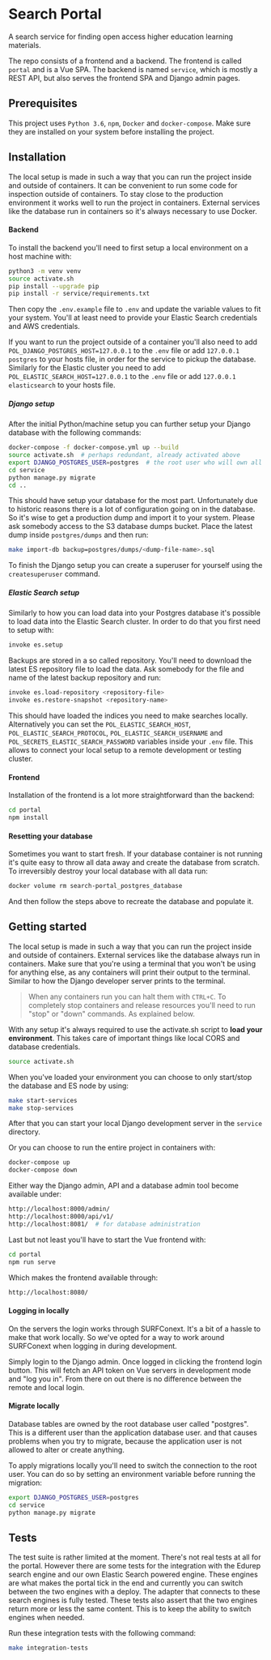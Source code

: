 Search Portal
=============

A search service for finding open access higher education learning materials.

The repo consists of a frontend and a backend. The frontend is called ``portal`` and is a Vue SPA. 
The backend is named ``service``, which is mostly a REST API, but also serves the frontend SPA and Django admin pages.


Prerequisites
-------------

This project uses ``Python 3.6``, ``npm``, ``Docker`` and ``docker-compose``.
Make sure they are installed on your system before installing the project.


Installation
------------

The local setup is made in such a way that you can run the project inside and outside of containers.
It can be convenient to run some code for inspection outside of containers.
To stay close to the production environment it works well to run the project in containers.
External services like the database run in containers so it's always necessary to use Docker.


#### Backend

To install the backend you'll need to first setup a local environment on a host machine with:

```bash
python3 -m venv venv
source activate.sh
pip install --upgrade pip
pip install -r service/requirements.txt
```

Then copy the ``.env.example`` file to ``.env`` and update the variable values to fit your system.
You'll at least need to provide your Elastic Search credentials and AWS credentials.

If you want to run the project outside of a container you'll also need to add ``POL_DJANGO_POSTGRES_HOST=127.0.0.1``
to the ``.env`` file or add ``127.0.0.1 postgres`` to your hosts file, in order for the service to pickup the database.
Similarly for the Elastic cluster you need to add ``POL_ELASTIC_SEARCH_HOST=127.0.0.1`` to the ``.env`` file
or add ``127.0.0.1 elasticsearch`` to your hosts file.


##### Django setup

After the initial Python/machine setup you can further setup your Django database with the following commands:

```bash
docker-compose -f docker-compose.yml up --build
source activate.sh  # perhaps redundant, already activated above
export DJANGO_POSTGRES_USER=postgres  # the root user who will own all tables
cd service
python manage.py migrate
cd ..
```

This should have setup your database for the most part.
Unfortunately due to historic reasons there is a lot of configuration going on in the database.
So it's wise to get a production dump and import it to your system.
Please ask somebody access to the S3 database dumps bucket. Place the latest dump inside ``postgres/dumps``
and then run:

```bash
make import-db backup=postgres/dumps/<dump-file-name>.sql
```

To finish the Django setup you can create a superuser for yourself using the ``createsuperuser`` command.


##### Elastic Search setup

Similarly to how you can load data into your Postgres database
it's possible to load data into the Elastic Search cluster.
In order to do that you first need to setup with:

```bash
invoke es.setup
```

Backups are stored in a so called repository. You'll need to download the latest ES repository file to load the data.
Ask somebody for the file and name of the latest backup repository and run:

```bash
invoke es.load-repository <repository-file>
invoke es.restore-snapshot <repository-name>
```

This should have loaded the indices you need to make searches locally.
Alternatively you can set the
``POL_ELASTIC_SEARCH_HOST``, ``POL_ELASTIC_SEARCH_PROTOCOL``, ``POL_ELASTIC_SEARCH_USERNAME`` and
``POL_SECRETS_ELASTIC_SEARCH_PASSWORD`` variables inside your ``.env`` file.
This allows to connect your local setup to a remote development or testing cluster.


#### Frontend

Installation of the frontend is a lot more straightforward than the backend:

```bash
cd portal
npm install
```


#### Resetting your database

Sometimes you want to start fresh.
If your database container is not running it's quite easy to throw all data away and create the database from scratch.
To irreversibly destroy your local database with all data run:

```bash
docker volume rm search-portal_postgres_database
```

And then follow the steps above to recreate the database and populate it.


Getting started
---------------

The local setup is made in such a way that you can run the project inside and outside of containers.
External services like the database always run in containers.
Make sure that you're using a terminal that you won't be using for anything else, 
as any containers will print their output to the terminal.
Similar to how the Django developer server prints to the terminal.

> When any containers run you can halt them with ``CTRL+C``.
> To completely stop containers and release resources you'll need to run "stop" or "down" commands.
> As explained below.

With any setup it's always required to use the activate.sh script to **load your environment**.
This takes care of important things like local CORS and database credentials.

```bash
source activate.sh
```

When you've loaded your environment you can choose to only start/stop the database and ES node by using:

```bash
make start-services
make stop-services
```

After that you can start your local Django development server in the ``service`` directory.

Or you can choose to run the entire project in containers with:

```bash
docker-compose up
docker-compose down
```

Either way the Django admin, API and a database admin tool become available under:

```bash
http://localhost:8000/admin/
http://localhost:8000/api/v1/
http://localhost:8081/  # for database administration
```

Last but not least you'll have to start the Vue frontend with:

```bash
cd portal
npm run serve
```

Which makes the frontend available through:

```bash
http://localhost:8080/
```


#### Logging in locally

On the servers the login works through SURFConext.
It's a bit of a hassle to make that work locally.
So we've opted for a way to work around SURFConext when logging in during development.

Simply login to the Django admin.
Once logged in clicking the frontend login button.
This will fetch an API token on Vue servers in development mode and "log you in".
From there on out there is no difference between the remote and local login.


#### Migrate locally

Database tables are owned by the root database user called "postgres".
This is a different user than the application database user.
and that causes problems when you try to migrate,
because the application user is not allowed to alter or create anything.

To apply migrations locally you'll need to switch the connection to the root user.
You can do so by setting an environment variable before running the migration:

```bash
export DJANGO_POSTGRES_USER=postgres
cd service
python manage.py migrate
```


Tests
-----

The test suite is rather limited at the moment. There's not real tests at all for the portal.
However there are some tests for the integration with
the Edurep search engine and our own Elastic Search powered engine.
These engines are what makes the portal tick in the end
and currently you can switch between the two engines with a deploy.
The adapter that connects to these search engines is fully tested.
These tests also assert that the two engines return more or less the same content.
This is to keep the ability to switch engines when needed.

Run these integration tests with the following command:

```bash
make integration-tests
```


